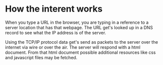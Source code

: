 # How the interent works

When you type a URL in the browser, you are typing in a reference to a server location that has that webpage. The URL get's looked up in a DNS record to see what the IP address is of the server.

Using the TCP/IP protocol data get's send as packets to the server over the internet via wire or over the air. The server will respond with a html document. From that html document possible additional resources like css and javascript files may be fetched.

